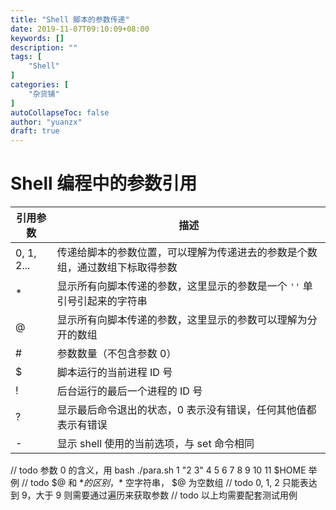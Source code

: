 ```yaml
---
title: "Shell 脚本的参数传递"
date: 2019-11-07T09:10:09+08:00
keywords: []
description: ""
tags: [
    "Shell"
]
categories: [
    "杂货铺"
]
autoCollapseToc: false
author: "yuanzx"
draft: true
---
```


# Shell 编程中的参数引用

| 引用参数   | 描述                                                                         |
| ---------- | ---------------------------------------------------------------------------- |
| 0, 1, 2... | 传递给脚本的参数位置，可以理解为传递进去的参数是个数组，通过数组下标取得参数 |
| *          | 显示所有向脚本传递的参数，这里显示的参数是一个 `''` 单引号引起来的字符串     |
| @          | 显示所有向脚本传递的参数，这里显示的参数可以理解为分开的数组                 |
| #          | 参数数量（不包含参数 0）                                                     |
| $          | 脚本运行的当前进程 ID 号                                                     |
| !          | 后台运行的最后一个进程的 ID 号                                               |
| ?          | 显示最后命令退出的状态，0 表示没有错误，任何其他值都表示有错误               |
| -          | 显示 shell 使用的当前选项，与 set 命令相同                                   |


// todo 参数 0 的含义，用 bash ./para.sh 1 "2 3" 4 5 6 7 8 9 10 11 $HOME 举例
// todo $@ 和 $* 的区别，$* 空字符串， $@ 为空数组
// todo 0, 1, 2 只能表达到 9，大于 9 则需要通过遍历来获取参数
// todo 以上均需要配套测试用例